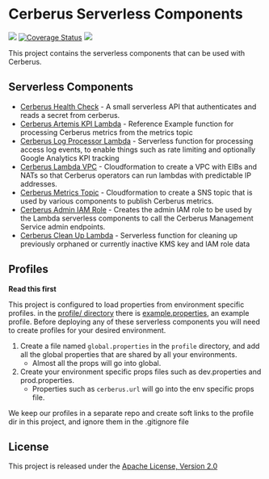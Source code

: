 # Cerberus Serverless Components

[![][travis img]][travis]
[![Coverage Status](https://coveralls.io/repos/github/Nike-Inc/cerberus-serverless-components/badge.svg)](https://coveralls.io/github/Nike-Inc/cerberus-serverless-components)
[![][license img]][license]

This project contains the serverless components that can be used with Cerberus.

## Serverless Components

* [Cerberus Health Check](cerberus-health-check-lambda/README.md) - A small serverless API that authenticates and reads a secret from cerberus.
* [Cerberus Artemis KPI Lambda](cerberus-artemis-kpi-lambda/README.md) - Reference Example function for processing Cerberus metrics from the metrics topic
* [Cerberus Log Processor Lambda](cerberus-log-processor-lambda/README.md) - Serverless function for processing access log events, to enable things such as rate limiting and optionally Google Analytics KPI tracking
* [Cerberus Lambda VPC](cerberus-lambda-vpc/README.md) - Cloudformation to create a VPC with EIBs and NATs so that Cerberus operators can run lambdas with predictable IP addresses.
* [Cerberus Metrics Topic](cerberus-metrics-topic/README.md) - Cloudformation to create a SNS topic that is used by various components to publish Cerberus metrics.
* [Cerberus Admin IAM Role](cerberus-admin-iam-role/README.md) - Creates the admin IAM role to be used by the Lambda serverless components to call the Cerberus Management Service admin endpoints.
* [Cerberus Clean Up Lambda](cerberus-clean-up-lambda/README.md) - Serverless function for cleaning up previously orphaned or currently inactive KMS key and IAM role data

## Profiles

**Read this first**

This project is configured to load properties from environment specific profiles. in the [profile/ directory](profile) 
there is [example.properties](profile/example.properties), an example profile. Before deploying any of these serverless components 
you will need to create profiles for your desired environment. 

1. Create a file named `global.properties` in the `profile` directory, and add all the global properties that are shared by all your environments. 
    - Almost all the props will go into global. 
1. Create your environment specific props files such as dev.properties and prod.properties.
    - Properties such as `cerberus.url` will go into the env specific props file.

We keep our profiles in a separate repo and create soft links to the profile dir in this project, and ignore them in the .gitignore file

## License

This project is released under the [Apache License, Version 2.0](http://www.apache.org/licenses/LICENSE-2.0)

[travis]:https://travis-ci.org/Nike-Inc/cerberus-serverless-components
[travis img]:https://api.travis-ci.org/Nike-Inc/cerberus-serverless-components.svg?branch=master

[license]:LICENSE.txt
[license img]:https://img.shields.io/badge/License-Apache%202-blue.svg
